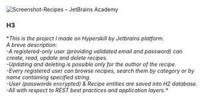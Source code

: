 ![Screenshot-Recipes – JetBrains Academy](https://user-images.githubusercontent.com/82213811/136945015-7fbcd54d-6123-4ea9-ac32-038d36ec7529.png)

### H3
**This is the project I made on Hyperskill by Jetbrains platform.\
A breve description:\
-A registered-only user (providing validated email and password) can create, read, update and delete recipes.\
-Updating and deleting is possible only for the author of the recipe.\
-Every registered user can browse recipes, search them by category or by name containing specified string.\
-User (passwords encrypted) & Recipe entities are saved into H2 database.\
-All with respect to REST best practices and application layers.\**
